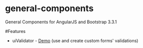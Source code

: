 # general-components
General Components for AngularJS and Bootstrap 3.3.1

#Features
- uiValidator - <a href="">Demo</a> (use and create custom forms' validations)

